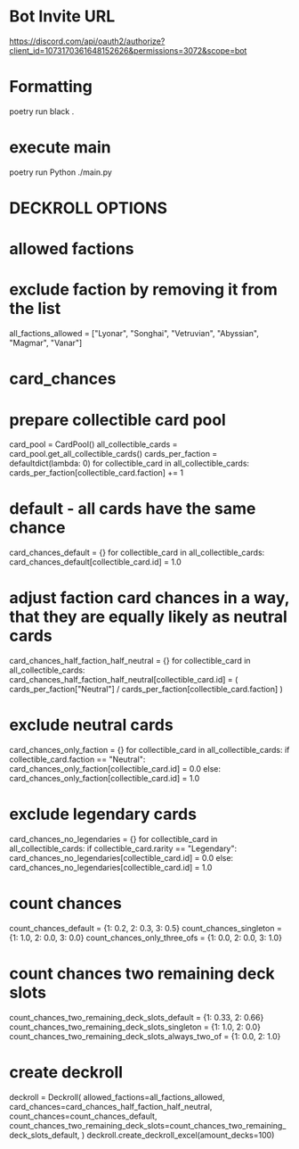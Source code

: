 # Bot Invite URL
https://discord.com/api/oauth2/authorize?client_id=1073170361648152626&permissions=3072&scope=bot
# Formatting
poetry run black .
# execute main
poetry run Python ./main.py

# DECKROLL OPTIONS

# allowed factions
# exclude faction by removing it from the list
all_factions_allowed = ["Lyonar", "Songhai", "Vetruvian", "Abyssian", "Magmar", "Vanar"]

# card_chances
# prepare collectible card pool
card_pool = CardPool()
all_collectible_cards = card_pool.get_all_collectible_cards()
cards_per_faction = defaultdict(lambda: 0)
for collectible_card in all_collectible_cards:
    cards_per_faction[collectible_card.faction] += 1
# default - all cards have the same chance
card_chances_default = {}
for collectible_card in all_collectible_cards:
    card_chances_default[collectible_card.id] = 1.0
# adjust faction card chances in a way, that they are equally likely as neutral cards
card_chances_half_faction_half_neutral = {}
for collectible_card in all_collectible_cards:
    card_chances_half_faction_half_neutral[collectible_card.id] = (
        cards_per_faction["Neutral"] / cards_per_faction[collectible_card.faction]
    )
# exclude neutral cards
card_chances_only_faction = {}
for collectible_card in all_collectible_cards:
    if collectible_card.faction == "Neutral":
        card_chances_only_faction[collectible_card.id] = 0.0
    else:
        card_chances_only_faction[collectible_card.id] = 1.0
# exclude legendary cards
card_chances_no_legendaries = {}
for collectible_card in all_collectible_cards:
    if collectible_card.rarity == "Legendary":
        card_chances_no_legendaries[collectible_card.id] = 0.0
    else:
        card_chances_no_legendaries[collectible_card.id] = 1.0

# count chances
count_chances_default = {1: 0.2, 2: 0.3, 3: 0.5}
count_chances_singleton = {1: 1.0, 2: 0.0, 3: 0.0}
count_chances_only_three_ofs = {1: 0.0, 2: 0.0, 3: 1.0}

# count chances two remaining deck slots
count_chances_two_remaining_deck_slots_default = {1: 0.33, 2: 0.66}
count_chances_two_remaining_deck_slots_singleton = {1: 1.0, 2: 0.0}
count_chances_two_remaining_deck_slots_always_two_of = {1: 0.0, 2: 1.0}

# create deckroll
deckroll = Deckroll(
    allowed_factions=all_factions_allowed,
    card_chances=card_chances_half_faction_half_neutral,
    count_chances=count_chances_default,
    count_chances_two_remaining_deck_slots=count_chances_two_remaining_deck_slots_default,
)
deckroll.create_deckroll_excel(amount_decks=100)